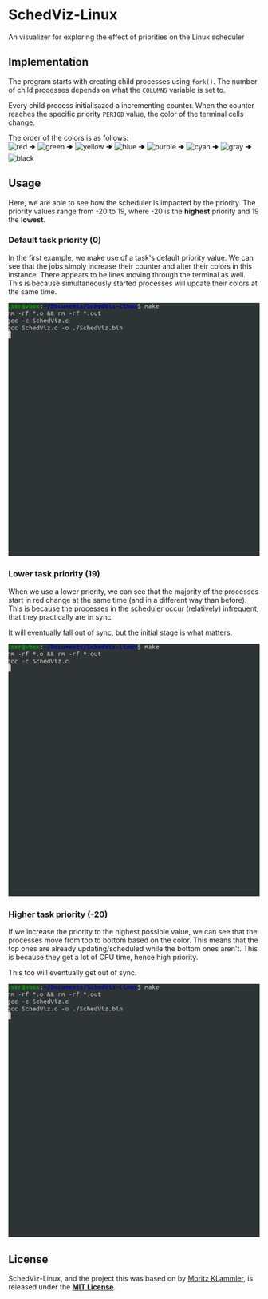 # SchedViz-Linux
An visualizer for exploring the effect of priorities on the Linux scheduler

## Implementation
The program starts with creating child processes using `fork()`. The number of child processes depends on what the `COLUMNS` variable is set to.

Every child process initialisazed a incrementing counter. When the counter reaches the specific priority `PERIOD` value, the color of the terminal cells change.

The order of the colors is as follows:  
![red](https://placehold.co/15x15/fc0303/fc0303.png) 🠊
![green](https://placehold.co/15x15/98fc03/98fc03.png) 🠊
![yellow](https://placehold.co/15x15/fcba03/fcba03png) 🠊
![blue](https://placehold.co/15x15/0303fc/0303fc.png) 🠊
![purple](https://placehold.co/15x15/7703fc/7703fc.png) 🠊
![cyan](https://placehold.co/15x15/03f0fc/03f0fc.png) 🠊
![gray](https://placehold.co/15x15/a8a8a8/a8a8a8.png) 🠊
![black](https://placehold.co/15x15/000000/000000.png)

## Usage
Here, we are able to see how the scheduler is impacted by the priority. The priority values range from -20 to 19, where -20 is the **highest** priority and 19 the **lowest**.

### Default task priority (0)
In the first example, we make use of a task's default priority value. We can see that the jobs simply increase their counter and alter their colors in this instance. There appears to be lines moving through the terminal as well. This is because simultaneously started processes will update their colors at the same time.

![Default Priority](./media/default.gif)

### Lower task priority (19)
When we use a lower priority, we can see that the majority of the processes start in red change at the same time (and in a different way than before). This is because the processes in the scheduler occur (relatively) infrequent, that they practically are in sync.

It will eventually fall out of sync, but the initial stage is what matters.

![Lower Priority](./media/lower.gif)

### Higher task priority (-20)
If we increase the priority to the highest possible value, we can see that the processes move from top to bottom based on the color. This means that the top ones are already updating/scheduled while the bottom ones aren't. This is because they get a lot of CPU time, hence high priority.

This too will eventually get out of sync.

![Higher Priority](./media/higher.gif)

## License
SchedViz-Linux, and the project this was based on by [Moritz KLammler](http://klammler.eu/), is released under the **<u>[MIT License](https://opensource.org/licenses/MIT)</u>**. 
